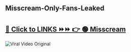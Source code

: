 
 ## Misscream-Only-Fans-Leaked

# <h2><a href="https://clipsfans.com/Misscream&ref=git">🔗 Click to LINKS ⏩⏩ 👉 🟢 Misscream </a></h2>

<a href="https://clipsfans.com/Misscream&ref=git" rel="nofollow" data-target="animated-image.originalLink"><img src="https://i.ibb.co.com/xMMVF88/686577567.gif" alt="Viral Video Original" style="max-width: 100%; display: inline-block;" data-target="animated-image.originalImage"></a>
